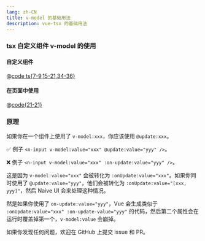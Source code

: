```yaml
---
lang: zh-CN
title: v-model 的基础用法
description: vue-tsx 的基础用法
---
```



### tsx 自定义组件 v-model 的使用

#### 自定义组件
<!-- 指定代码语言 -->
@[code ts{7-9,15-21,34-36}](../../src/demo/demo_comp/TableCentTest.tsx)

#### 在页面中使用
<!-- 指定代码语言 -->
@[code{21-21}](../../src/demo/demo_view/MyVModel.tsx)


### 原理

如果你在一个组件上使用了 `v-model:xxx`，你应该使用 `@update:xxx`。

✅ 例子 `<n-input v-model:value="xxx" @update:value="yyy" />`。

❌ 例子 `<n-input v-model:value="xxx" :on-update:value="yyy" />`。

这是因为 `v-model:value="xxx"` 会被转化为 `:onUpdate:value="xxx"`。如果你同时使用了 `@update:value="yyy"`，他们会被转化为 `:onUpdate:value="[xxx, yyy]"`，然后 Naive UI 会来处理这种情况。

然是如果你使用了 `on-update:value="yyy"`，Vue 会生成类似于 `:onUpdate:value="xxx" :on-update-value="yyy"` 的代码，然后第二个属性会在运行时覆盖掉第一个，`v-model:value` 会崩掉。

如果你发现任何问题，欢迎在 GitHub 上提交 issue 和 PR。
